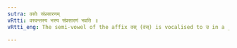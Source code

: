 ```yaml
---
sutra: वसोः संप्रसारणम्
vRtti: वस्वन्तस्य भस्य संप्रसारणं भवति ॥
vRtti_eng: The semi-vowel of the affix वस् (वंस्) is vocalised to उ in a _Bha_ stem.

---
```

